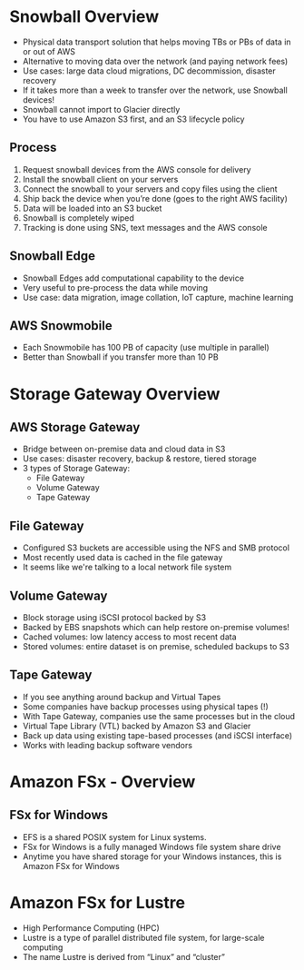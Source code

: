 #  Snowball Overview
- Physical data transport solution that helps moving TBs or PBs of data in or out of AWS
- Alternative to moving data over the network (and paying network fees)
- Use cases: large data cloud migrations, DC decommission, disaster recovery
- If it takes more than a week to transfer over the network, use Snowball devices!
- Snowball cannot import to Glacier directly
- You have to use Amazon S3 first, and an S3 lifecycle policy

## Process
1. Request snowball devices from the AWS console for delivery
2. Install the snowball client on your servers
3. Connect the snowball to your servers and copy files using the client
4. Ship back the device when you’re done (goes to the right AWS
facility)
5. Data will be loaded into an S3 bucket
6. Snowball is completely wiped
7. Tracking is done using SNS, text messages and the AWS console

## Snowball Edge
- Snowball Edges add computational capability to the device
- Very useful to pre-process the data while moving 
- Use case: data migration, image collation, IoT capture, machine learning

## AWS Snowmobile
- Each Snowmobile has 100 PB of capacity (use multiple in parallel)
- Better than Snowball if you transfer more than 10 PB

# Storage Gateway Overview
## AWS Storage Gateway
- Bridge between on-premise data and cloud data in S3
- Use cases: disaster recovery, backup & restore, tiered storage
- 3 types of Storage Gateway:
    - File Gateway
    - Volume Gateway
    - Tape Gateway

## File Gateway
- Configured S3 buckets are accessible using the NFS and SMB protocol
- Most recently used data is cached in the file gateway
- It seems like we're talking to a local network file system

## Volume Gateway
- Block storage using iSCSI protocol backed by S3
- Backed by EBS snapshots which can help restore on-premise volumes!
- Cached volumes: low latency access to most recent data
- Stored volumes: entire dataset is on premise, scheduled backups to S3

## Tape Gateway
- If you see anything around backup and Virtual Tapes
- Some companies have backup processes using physical tapes (!)
- With Tape Gateway, companies use the same processes but in the cloud
- Virtual Tape Library (VTL) backed by Amazon S3 and Glacier
- Back up data using existing tape-based processes (and iSCSI interface)
- Works with leading backup software vendors

# Amazon FSx - Overview
## FSx for Windows
- EFS is a shared POSIX system for Linux systems.
- FSx for Windows is a fully managed Windows file system share drive
- Anytime you have shared storage for your Windows instances, this is Amazon FSx for Windows

# Amazon FSx for Lustre
- High Performance Computing (HPC)
- Lustre is a type of parallel distributed file system, for large-scale computing
- The name Lustre is derived from “Linux” and “cluster”

